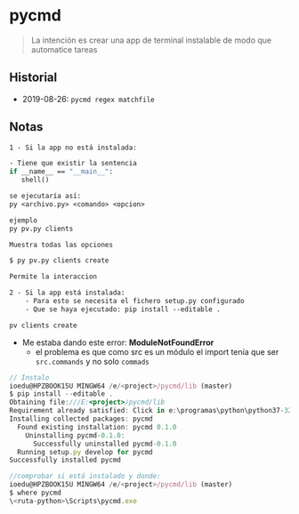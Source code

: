 # pycmd

> La intención es crear una app de terminal instalable de modo que automatice tareas

## Historial
- 2019-08-26: `pycmd regex matchfile`  

## Notas
```vb
1 - Si la app no está instalada:

- Tiene que existir la sentencia 
if __name__ == "__main__":
   shell()

se ejecutaría así:
py <archivo.py> <comando> <opcion>

ejemplo
py pv.py clients

Muestra todas las opciones

$ py pv.py clients create

Permite la interaccion

2 - Si la app está instalada:
    - Para esto se necesita el fichero setup.py configurado
    - Que se haya ejecutado: pip install --editable .

pv clients create
```
- Me estaba dando este error: **ModuleNotFoundError**
    - el problema es que como src es un módulo el import tenía que ser `src.commands` y no solo `commads`
```js
// Instalo
ioedu@HPZBOOK15U MINGW64 /e/<project>/pycmd/lib (master)
$ pip install --editable .
Obtaining file:///E:<project>/pycmd/lib
Requirement already satisfied: Click in e:\programas\python\python37-32\lib\site-packages (from pycmd==0.1.0) (7.0)
Installing collected packages: pycmd
  Found existing installation: pycmd 0.1.0
    Uninstalling pycmd-0.1.0:
      Successfully uninstalled pycmd-0.1.0
  Running setup.py develop for pycmd
Successfully installed pycmd

//comprobar si está instalado y donde:
ioedu@HPZBOOK15U MINGW64 /e/<project>/pycmd/lib (master)
$ where pycmd
\<ruta-python>\Scripts\pycmd.exe
``` 
